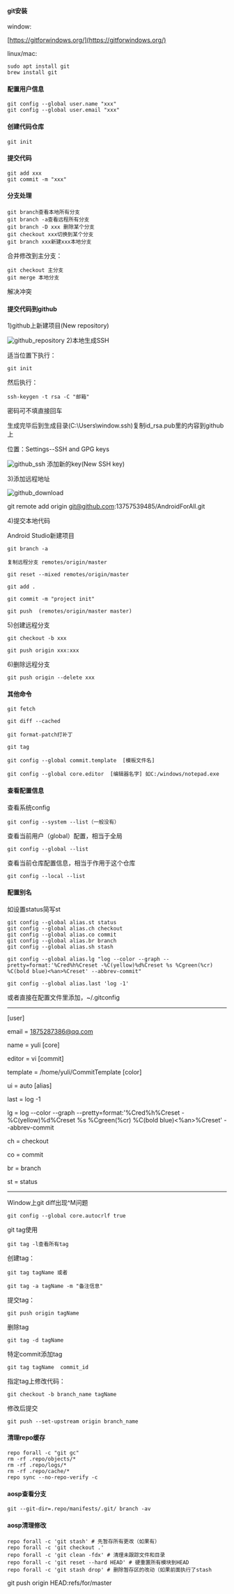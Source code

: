#### git安装

window:

[https://gitforwindows.org/](https://gitforwindows.org/)

linux/mac:
```
sudo apt install git
brew install git
```
#### 配置用户信息
```
git config --global user.name "xxx"
git config --global user.email "xxx"
```
#### 创建代码仓库
```
git init
```
#### 提交代码
```
git add xxx
git commit -m "xxx"
```
#### 分支处理
```
git branch查看本地所有分支
git branch -a查看远程所有分支
git branch -D xxx 删除某个分支
git checkout xxx切换到某个分支
git branch xxx新建xxx本地分支
```
合并修改到主分支：
```
git checkout 主分支
git merge 本地分支
```
解决冲突

#### 提交代码到github

1)github上新建项目(New repository)

![github_repository](img/github_repository.png)
2)本地生成SSH

适当位置下执行：
```
git init
```
然后执行：
```
ssh-keygen -t rsa -C "邮箱"
```
密码可不填直接回车

生成完毕后到生成目录(C:\Users\window\.ssh)复制id_rsa.pub里的内容到github上

位置：Settings--SSH and GPG keys

![github_ssh](img/github_ssh.png)
添加新的key(New SSH key)

3)添加远程地址

![github_download](img/github_download.png)

git remote add origin git@github.com:13757539485/AndroidForAll.git

4)提交本地代码

Android Studio新建项目
```
git branch -a

复制远程分支 remotes/origin/master

git reset --mixed remotes/origin/master

git add .

git commit -m "project init"

git push  (remotes/origin/master master)
```
5)创建远程分支
```
git checkout -b xxx

git push origin xxx:xxx
```
6)删除远程分支
```
git push origin --delete xxx
```
#### 其他命令
```
git fetch

git diff --cached

git format-patch打补丁

git tag

git config --global commit.template  [模板文件名]

git config --global core.editor  [编辑器名字] 如C:/windows/notepad.exe
```
#### 查看配置信息

查看系统config
```
git config --system --list（一般没有）
```
查看当前用户（global）配置，相当于全局
```
git config --global --list
```
查看当前仓库配置信息，相当于作用于这个仓库
```
git config --local --list
```
#### 配置别名

如设置status简写st
```
git config --global alias.st status
git config --global alias.ch checkout
git config --global alias.co commit
git config --global alias.br branch
git config --global alias.sh stash

git config --global alias.lg "log --color --graph --pretty=format:'%Cred%h%Creset -%C(yellow)%d%Creset %s %Cgreen(%cr) %C(bold blue)<%an>%Creset' --abbrev-commit"

git config --global alias.last 'log -1'
```
或者直接在配置文件里添加，~/.gitconfig

---

[user]

email = 1875287386@qq.com

name = yuli
[core]

editor = vi
[commit]

template = /home/yuli/CommitTemplate
[color]

ui = auto
[alias]

last = log -1

lg = log --color --graph --pretty=format:'%Cred%h%Creset -%C(yellow)%d%Creset %s %Cgreen(%cr) %C(bold blue)<%an>%Creset' --abbrev-commit

ch = checkout

co = commit

br = branch

st = status

---

Window上git diff出现^M问题
```
git config --global core.autocrlf true
```
git tag使用
```
git tag -l查看所有tag
```
创建tag：
```
git tag tagName 或者

git tag -a tagName -m "备注信息"
```
提交tag：
```
git push origin tagName
```
删除tag
```
git tag -d tagName
```
特定commit添加tag
```
git tag tagName  commit_id
```
指定tag上修改代码：
```
git checkout -b branch_name tagName
```
修改后提交
```
git push --set-upstream origin branch_name
```

#### 清理repo缓存
```
repo forall -c "git gc"
rm -rf .repo/objects/*
rm -rf .repo/logs/*
rm -rf .repo/cache/*
repo sync --no-repo-verify -c
```

#### aosp查看分支
```
git --git-dir=.repo/manifests/.git/ branch -av
```

#### aosp清理修改
```
repo forall -c 'git stash' # 先暂存所有更改（如果有）
repo forall -c 'git checkout .'
repo forall -c 'git clean -fdx' # 清理未跟踪文件和目录
repo forall -c 'git reset --hard HEAD' # 硬重置所有模块到HEAD
repo forall -c 'git stash drop' # 删除暂存区的改动（如果前面执行了stash
```

git push origin HEAD:refs/for/master